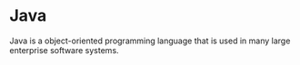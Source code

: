 # Java

Java is a object-oriented programming language that is used in many large enterprise software systems.